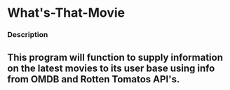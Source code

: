 # What's-That-Movie

### Description

This program will function to supply information on the latest movies to its user base using info from OMDB and Rotten Tomatos API's.
-----------------------------------------------------------------------------------------------------------------------------------------------------------------------
